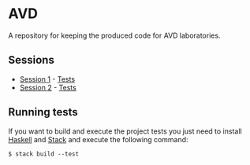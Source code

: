 # AVD

A repository for keeping the produced code for AVD laboratories.

## Sessions

* [Session 1](/src/Pract1/Pract1.hs) - [Tests](/test/Pract1/Pract1Spec.hs)
* [Session 2](/test/Pract2/Pract2Spec.hs) - [Tests](test/Pract2/Pract2Spec.hs)

## Running tests

If you want to build and execute the project tests you just need to install [Haskell](https://www.haskell.org/platform/) and [Stack](https://docs.haskellstack.org/en/stable/README/) and execute the following command:

```
$ stack build --test
```
